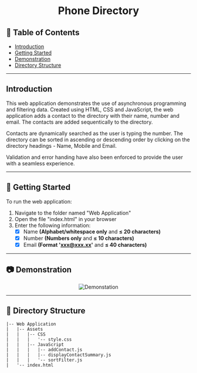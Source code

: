 <div align="center">
  <h1>Phone Directory</h1>
</div>

<!-- Table of Contents -->

## :notebook_with_decorative_cover: Table of Contents

- [Introduction](#introduction)
- [Getting Started](#toolbox-getting-started)
- [Demonstration](#camera-screenshots)
- [Directory Structure](#file_folder-directory-structure)

---

<!-- Features -->

## Introduction

This web application demonstrates the use of asynchronous programming and filtering data. Created using HTML, CSS and JavaScript, the web application adds a contact to the directory with their name, number and email. The contacts are added sequentically to the directory.

Contacts are dynamically searched as the user is typing the number. The directory can be sorted in ascending or descending order by clicking on the directory headings - Name, Mobile and Email.

Validation and error handing have also been enforced to provide the user with a seamless experience.

---

<!-- Getting Started -->

## :toolbox: Getting Started

To run the web application:

1. Navigate to the folder named "Web Application"
2. Open the file "index.html" in your browser
3. Enter the following information:
   - [x] Name **(Alphabet/whitespace only** and **≤ 20 characters)**
   - [x] Number **(Numbers only** and **≤ 10 characters)**
   - [x] Email **(Format 'xxx@xxx.xx'** and **≤ 40 characters)**

---

<!-- System Design -->

## :camera: Demonstration

<div align="center"> 
    <img src="https://via.placeholder.com/500.png?text=Image+Coming+Soon" alt="Demonstation" />
</div>

---

<!-- Directory Structure -->

## :file_folder: Directory Structure

```
|-- Web Application
|   |-- Assets
|   |   |-- CSS
|   |   |   '-- style.css
|   |   |-- JavaScript
|   |   |   |-- addContact.js
|   |   |   |-- displayContactSummary.js
|   |   |   '-- sortFilter.js
|   '-- index.html
```
